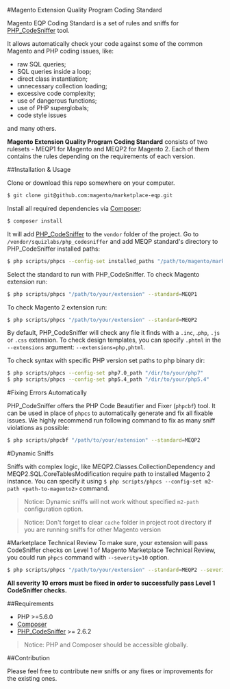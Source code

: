 #Magento Extension Quality Program Coding Standard

Magento EQP Coding Standard is a set of rules and sniffs for [PHP_CodeSniffer](https://github.com/squizlabs/PHP_CodeSniffer) tool.

It allows automatically check your code against some of the common Magento and PHP coding issues, like:
- raw SQL queries;
- SQL queries inside a loop;
- direct class instantiation;
- unnecessary collection loading;
- excessive code complexity;
- use of dangerous functions;
- use of PHP superglobals;
- code style issues

and many others.

**Magento Extension Quality Program Coding Standard** consists of two rulesets - MEQP1 for Magento and MEQP2 for Magento 2. Each of them contains the rules depending on the requirements of each version.

##Installation & Usage

Clone or download this repo somewhere on your computer.
```sh
$ git clone git@github.com:magento/marketplace-eqp.git
```
Install all required dependencies via [Composer](https://getcomposer.org):
```sh
$ composer install
```
It will add [PHP_CodeSniffer](https://github.com/squizlabs/PHP_CodeSniffer) to the `vendor` folder of the project. 
Go to `/vendor/squizlabs/php_codesniffer` and add MEQP standard's directory to PHP_CodeSniffer installed paths:
```sh
$ php scripts/phpcs --config-set installed_paths "/path/to/magento/marketplace-eqp"
```
Select the standard to run with PHP_CodeSniffer. To check Magento extension run:
```sh
$ php scripts/phpcs "/path/to/your/extension" --standard=MEQP1
```
To check Magento 2 extension run:
```sh
$ php scripts/phpcs "/path/to/your/extension" --standard=MEQP2
```
By default, PHP_CodeSniffer will check any file it finds with a `.inc`, .`php`, `.js` or `.css` extension. To check design templates, you can specify `.phtml` in the `--extensions` argument: `--extensions=php,phtml`.

To check syntax with specific PHP version set paths to php binary dir:
```sh
$ php scripts/phpcs --config-set php7.0_path "/dir/to/your/php7"
$ php scripts/phpcs --config-set php5.4_path "/dir/to/your/php5.4"
```
#Fixing Errors Automatically

PHP_CodeSniffer offers the PHP Code Beautifier and Fixer (`phpcbf`) tool. It can be used in place of `phpcs` to automatically generate and fix all fixable issues. We highly recommend run following command to fix as many sniff violations as possible:
```sh
$ php scripts/phpcbf "/path/to/your/extension" --standard=MEQP2
```
#Dynamic Sniffs

Sniffs with complex logic, like MEQP2.Classes.CollectionDependency and MEQP2.SQL.CoreTablesModification require path to installed Magento 2 instance. You can specify it using ```$ php scripts/phpcs --config-set m2-path <path-to-magento2>``` command.

>Notice: Dynamic sniffs will not work without specified ```m2-path``` configuration option.

>Notice: Don't forget to clear `cache` folder in project root directory if you are running sniffs for other Magento version

#Marketplace Technical Review
To make sure, your extension will pass CodeSniffer checks on Level 1 of Magento Marketplace Technical Review, you could run `phpcs` command with `--severity=10` option.
```sh
$ php scripts/phpcs "/path/to/your/extension" --standard=MEQP2 --severity=10
```
**All severity 10 errors must be fixed in order to successfully pass Level 1 CodeSniffer checks.**
 
##Requirements

* PHP >=5.6.0
* [Composer](https://getcomposer.org)
* [PHP_CodeSniffer](https://github.com/squizlabs/PHP_CodeSniffer) >= 2.6.2

>Notice: PHP and Composer should be accessible globally.

##Contribution

Please feel free to contribute new sniffs or any fixes or improvements for the existing ones.
